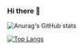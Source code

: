 ### Hi there 👋
![Anurag's GitHub stats](https://github-readme-stats.vercel.app/api?username=dongseok&show_icons=true&theme=tokyonight)

[![Top Langs](https://github-readme-stats.vercel.app/api/top-langs/?username=dongseok&layout=compact)](https://github.com/anuraghazra/github-readme-stats)





<!--
**dongddddd/dongddddd** is a ✨ _special_ ✨ repository because its `README.md` (this file) appears on your GitHub profile.

Here are some ideas to get you started:

- 🔭 I’m currently working on ...
- 🌱 I’m currently learning ...
- 👯 I’m looking to collaborate on ...
- 🤔 I’m looking for help with ...
- 💬 Ask me about ...
- 📫 How to reach me: ...
- 😄 Pronouns: ...
- ⚡ Fun fact: ...
-->

